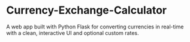 # Currency-Exchange-Calculator
A web app built with Python Flask for converting currencies in real-time with a clean, interactive UI and optional custom rates.
